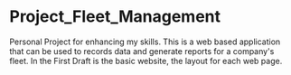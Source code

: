 # Project_Fleet_Management
Personal Project for enhancing my skills.
This is a web based application that can be used to records data and generate reports for a company's fleet.
In the First Draft is the basic website, the layout for each web page. 
